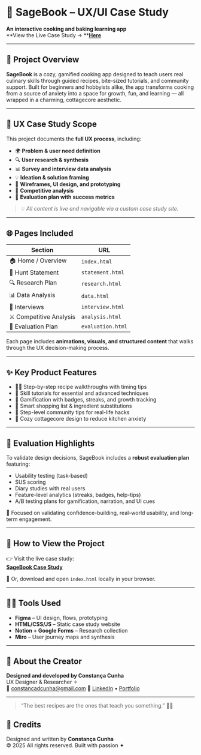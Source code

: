 # 🌿 SageBook – UX/UI Case Study  
**An interactive cooking and baking learning app**  
**View the Live Case Study → **[**Here**](https://constancadcunha.github.io/SageBook/)  

---

## 📖 Project Overview

**SageBook** is a cozy, gamified cooking app designed to teach users real culinary skills through guided recipes, bite-sized tutorials, and community support. Built for beginners and hobbyists alike, the app transforms cooking from a source of anxiety into a space for growth, fun, and learning — all wrapped in a charming, cottagecore aesthetic.

---

## 🧠 UX Case Study Scope

This project documents the **full UX process**, including:

- 🌍 **Problem & user need definition**
- 🔍 **User research & synthesis**
- 📊 **Survey and interview data analysis**
- 💡 **Ideation & solution framing**
- 📱 **Wireframes, UI design, and prototyping**
- 🧪 **Competitive analysis**
- 🧬 **Evaluation plan with success metrics**

> 💡 *All content is live and navigable via a custom case study site.*

---

## 🌐 Pages Included

| Section | URL |
|--------|-----|
| 🏠 Home / Overview | `index.html` |
| 📌 Hunt Statement | `statement.html` |
| 🔍 Research Plan | `research.html` |
| 📊 Data Analysis | `data.html` |
| 🎤 Interviews | `interview.html` |
| ⚔️ Competitive Analysis | `analysis.html` |
| 🧪 Evaluation Plan | `evaluation.html` |

Each page includes **animations, visuals, and structured content** that walks through the UX decision-making process.

---

## ✨ Key Product Features

- 🧑‍🍳 Step-by-step recipe walkthroughs with timing tips
- 🎥 Skill tutorials for essential and advanced techniques
- 🏅 Gamification with badges, streaks, and growth tracking
- 🛒 Smart shopping list & ingredient substitutions
- 📝 Step-level community tips for real-life hacks
- 🎨 Cozy cottagecore design to reduce kitchen anxiety

---

## 🧪 Evaluation Highlights

To validate design decisions, SageBook includes a **robust evaluation plan** featuring:

- Usability testing (task-based)
- SUS scoring
- Diary studies with real users
- Feature-level analytics (streaks, badges, help-tips)
- A/B testing plans for gamification, narration, and UI cues

🎯 Focused on validating confidence-building, real-world usability, and long-term engagement.

---

## 📁 How to View the Project

👉 Visit the live case study:  
**[SageBook Case Study](https://constancadcunha.github.io/SageBook/)**  

🧾 Or, download and open `index.html` locally in your browser.

---

## 👩‍💻 Tools Used

- **Figma** – UI design, flows, prototyping  
- **HTML/CSS/JS** – Static case study website  
- **Notion + Google Forms** – Research collection  
- **Miro** – User journey maps and synthesis

---

## 👋 About the Creator

**Designed and developed by Constança Cunha**  
UX Designer & Researcher ✧  
💌 constancadcunha@gmail.com 
🔗 [LinkedIn](https://www.linkedin.com/in/constanca-cunha/) • [Portfolio](https://constancadcunha.github.io/portfolio/)

---

> “The best recipes are the ones that teach you something.” 🍲✨


## 📌 Credits

Designed and written by **Constança Cunha**  
© 2025 All rights reserved. Built with passion ✦

